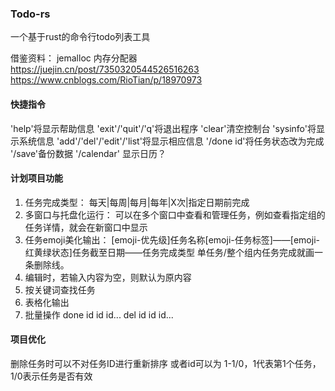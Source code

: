 ### Todo-rs
一个基于rust的命令行todo列表工具

借鉴资料：
jemalloc 内存分配器
https://juejin.cn/post/7350320544526516263
https://www.cnblogs.com/RioTian/p/18970973

#### 快捷指令
'help'将显示帮助信息
'exit'/'quit'/'q'将退出程序
'clear'清空控制台
'sysinfo'将显示系统信息
'add'/'del'/'edit'/'list'将显示相应信息
'/done id'将任务状态改为完成
'/save'备份数据
'/calendar' 显示日历？

#### 计划项目功能
1. 任务完成类型：
每天|每周|每月|每年|X次|指定日期前完成
2. 多窗口与托盘化运行：
可以在多个窗口中查看和管理任务，例如查看指定组的任务详情，就会在新窗口中显示
3. 任务emoji美化输出：
[emoji-优先级]任务名称[emoji-任务标签]——[emoji-红黄绿状态]任务截至日期——任务完成类型
单任务/整个组内任务完成就画一条删除线。
4. 编辑时，若输入内容为空，则默认为原内容<br>
5. 按关键词查找任务<br>
6. 表格化输出<br>
7. 批量操作
done id id id...
del id id id...

#### 项目优化
删除任务时可以不对任务ID进行重新排序
或者id可以为 1-1/0，1代表第1个任务，1/0表示任务是否有效